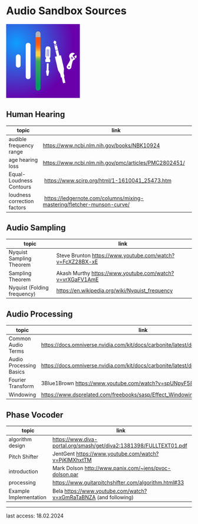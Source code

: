 # Audio Sandbox Sources

<img src="assets/AudioSandboxIcon.png" width=200px>

## Human Hearing

| topic                       | link                                                                    |
| --------------------------- | ----------------------------------------------------------------------- |
| audible frequency range     | https://www.ncbi.nlm.nih.gov/books/NBK10924                             |
| age hearing loss            | https://www.ncbi.nlm.nih.gov/pmc/articles/PMC2802451/                   |
| Equal-Loudness Contours     |  https://www.scirp.org/html/1-1610041_25473.htm                         |
| loudness correction factors |  https://ledgernote.com/columns/mixing-mastering/fletcher-munson-curve/ |

## Audio Sampling

| topic                       | link                                                      |
| --------------------------- | --------------------------------------------------------- |
| Nyquist Sampling Theorem    | Steve Brunton https://www.youtube.com/watch?v=FcXZ28BX-xE |
| Sampling Theorem            | Akash Murthy https://www.youtube.com/watch?v=vrXGaFV1AmE  |
| Nyquist (Folding frequency) | https://en.wikipedia.org/wiki/Nyquist_frequency           |

## Audio Processing

| topic                   | link                                                                               |
| ----------------------- | ---------------------------------------------------------------------------------- |
| Common Audio Terms      | https://docs.omniverse.nvidia.com/kit/docs/carbonite/latest/docs/audio/Terms.html  |
| Audio Processing Basics | https://docs.omniverse.nvidia.com/kit/docs/carbonite/latest/docs/audio/Basics.html |
| Fourier Transform       | 3Blue1Brown https://www.youtube.com/watch?v=spUNpyF58BY                            |
| Windowing               | https://www.dsprelated.com/freebooks/sasp/Effect_Windowing.html                    |

## Phase Vocoder

| topic                  | link                                                               |
| ---------------------- | ------------------------------------------------------------------ |
| algorithm design       | https://www.diva-portal.org/smash/get/diva2:1381398/FULLTEXT01.pdf |
| Pitch Shifter          | JentGent https://www.youtube.com/watch?v=PjKlMXhxtTM               |
| introduction           | Mark Dolson http://www.panix.com/~jens/pvoc-dolson.par             |
| processing             | https://www.guitarpitchshifter.com/algorithm.html#33               |
| Example Implementation | Bela https://www.youtube.com/watch?v=xGmRaTaBNZA (and following)   |

---

last access:
18.02.2024
